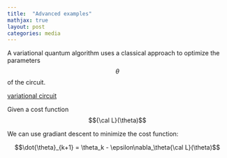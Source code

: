 ```yaml
---
title:  "Advanced examples"
mathjax: true
layout: post
categories: media
---
```

A variational quantum algorithm uses a classical approach to optimize the parameters $$\theta$$ of the circuit.

[variational circuit](https://raw.githubusercontent.com/JoaoMiguelNC/JoaoMiguelNC.github.io/master/Images/temporary%20circuit.png)

Given a cost function $${\cal L}(\theta)$$

We can use gradiant descent to minimize the cost function:

$$\dot{\theta}_{k+1} = \theta_k - \epsilon\nabla_\theta{\cal L}(\theta)$$
